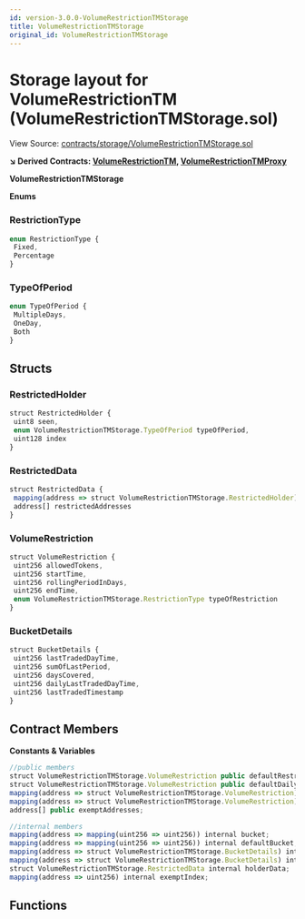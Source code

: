 ```yaml
---
id: version-3.0.0-VolumeRestrictionTMStorage
title: VolumeRestrictionTMStorage
original_id: VolumeRestrictionTMStorage
---
```


# Storage layout for VolumeRestrictionTM (VolumeRestrictionTMStorage.sol)

View Source: [contracts/storage/VolumeRestrictionTMStorage.sol](../../contracts/storage/VolumeRestrictionTMStorage.sol)

**↘ Derived Contracts: [VolumeRestrictionTM](VolumeRestrictionTM.md), [VolumeRestrictionTMProxy](VolumeRestrictionTMProxy.md)**

**VolumeRestrictionTMStorage**

**Enums**
### RestrictionType

```js
enum RestrictionType {
 Fixed,
 Percentage
}
```

### TypeOfPeriod

```js
enum TypeOfPeriod {
 MultipleDays,
 OneDay,
 Both
}
```

## Structs
### RestrictedHolder

```js
struct RestrictedHolder {
 uint8 seen,
 enum VolumeRestrictionTMStorage.TypeOfPeriod typeOfPeriod,
 uint128 index
}
```

### RestrictedData

```js
struct RestrictedData {
 mapping(address => struct VolumeRestrictionTMStorage.RestrictedHolder) restrictedHolders,
 address[] restrictedAddresses
}
```

### VolumeRestriction

```js
struct VolumeRestriction {
 uint256 allowedTokens,
 uint256 startTime,
 uint256 rollingPeriodInDays,
 uint256 endTime,
 enum VolumeRestrictionTMStorage.RestrictionType typeOfRestriction
}
```

### BucketDetails

```js
struct BucketDetails {
 uint256 lastTradedDayTime,
 uint256 sumOfLastPeriod,
 uint256 daysCovered,
 uint256 dailyLastTradedDayTime,
 uint256 lastTradedTimestamp
}
```

## Contract Members
**Constants & Variables**

```js
//public members
struct VolumeRestrictionTMStorage.VolumeRestriction public defaultRestriction;
struct VolumeRestrictionTMStorage.VolumeRestriction public defaultDailyRestriction;
mapping(address => struct VolumeRestrictionTMStorage.VolumeRestriction) public individualRestriction;
mapping(address => struct VolumeRestrictionTMStorage.VolumeRestriction) public individualDailyRestriction;
address[] public exemptAddresses;

//internal members
mapping(address => mapping(uint256 => uint256)) internal bucket;
mapping(address => mapping(uint256 => uint256)) internal defaultBucket;
mapping(address => struct VolumeRestrictionTMStorage.BucketDetails) internal userToBucket;
mapping(address => struct VolumeRestrictionTMStorage.BucketDetails) internal defaultUserToBucket;
struct VolumeRestrictionTMStorage.RestrictedData internal holderData;
mapping(address => uint256) internal exemptIndex;

```

## Functions

